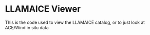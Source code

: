 # LLAMAICE Viewer
This is the code used to view the LLAMAICE catalog, or to just look at ACE/Wind in situ data
